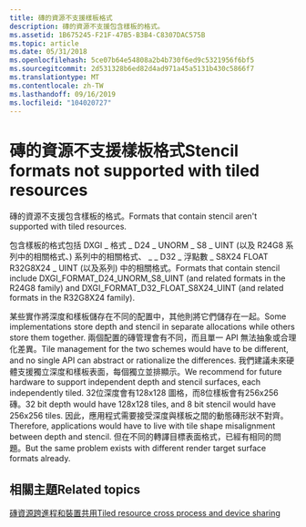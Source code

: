 ```yaml
---
title: 磚的資源不支援樣板格式
description: 磚的資源不支援包含樣板的格式。
ms.assetid: 1B675245-F21F-47B5-B3B4-C8307DAC575B
ms.topic: article
ms.date: 05/31/2018
ms.openlocfilehash: 5ce07b64e54808a2b4b730f6ed9c5321956f6bf5
ms.sourcegitcommit: 2d531328b6ed82d4ad971a45a5131b430c5866f7
ms.translationtype: MT
ms.contentlocale: zh-TW
ms.lasthandoff: 09/16/2019
ms.locfileid: "104020727"
---
```

# <a name="stencil-formats-not-supported-with-tiled-resources"></a><span data-ttu-id="c873f-103">磚的資源不支援樣板格式</span><span class="sxs-lookup"><span data-stu-id="c873f-103">Stencil formats not supported with tiled resources</span></span>

<span data-ttu-id="c873f-104">磚的資源不支援包含樣板的格式。</span><span class="sxs-lookup"><span data-stu-id="c873f-104">Formats that contain stencil aren't supported with tiled resources.</span></span>

<span data-ttu-id="c873f-105">包含樣板的格式包括 DXGI \_ 格式 \_ D24 \_ UNORM \_ S8 \_ UINT (以及 R24G8 系列中的相關格式、) 系列中的相關格式、 \_ \_ D32 \_ 浮點數 \_ S8X24 FLOAT R32G8X24 \_ UINT (以及系列) 中的相關格式。</span><span class="sxs-lookup"><span data-stu-id="c873f-105">Formats that contain stencil include DXGI\_FORMAT\_D24\_UNORM\_S8\_UINT (and related formats in the R24G8 family) and DXGI\_FORMAT\_D32\_FLOAT\_S8X24\_UINT (and related formats in the R32G8X24 family).</span></span>

<span data-ttu-id="c873f-106">某些實作將深度和樣板儲存在不同的配置中，其他則將它們儲存在一起。</span><span class="sxs-lookup"><span data-stu-id="c873f-106">Some implementations store depth and stencil in separate allocations while others store them together.</span></span> <span data-ttu-id="c873f-107">兩個配置的磚管理會有不同，而且單一 API 無法抽象或合理化差異。</span><span class="sxs-lookup"><span data-stu-id="c873f-107">Tile management for the two schemes would have to be different, and no single API can abstract or rationalize the differences.</span></span> <span data-ttu-id="c873f-108">我們建議未來硬體支援獨立深度和樣板表面，每個獨立並排顯示。</span><span class="sxs-lookup"><span data-stu-id="c873f-108">We recommend for future hardware to support independent depth and stencil surfaces, each independently tiled.</span></span> <span data-ttu-id="c873f-109">32位深度會有128x128 圖格，而8位樣板會有256x256 磚。</span><span class="sxs-lookup"><span data-stu-id="c873f-109">32 bit depth would have 128x128 tiles, and 8 bit stencil would have 256x256 tiles.</span></span> <span data-ttu-id="c873f-110">因此，應用程式需要接受深度與樣板之間的動態磚形狀不對齊。</span><span class="sxs-lookup"><span data-stu-id="c873f-110">Therefore, applications would have to live with tile shape misalignment between depth and stencil.</span></span> <span data-ttu-id="c873f-111">但在不同的轉譯目標表面格式，已經有相同的問題。</span><span class="sxs-lookup"><span data-stu-id="c873f-111">But the same problem exists with different render target surface formats already.</span></span>

## <a name="related-topics"></a><span data-ttu-id="c873f-112">相關主題</span><span class="sxs-lookup"><span data-stu-id="c873f-112">Related topics</span></span>

<dl> <dt>

[<span data-ttu-id="c873f-113">磚資源跨進程和裝置共用</span><span class="sxs-lookup"><span data-stu-id="c873f-113">Tiled resource cross process and device sharing</span></span>](tiled-resource-cross-process-and-device-sharing.md)
</dt> </dl>

 

 





